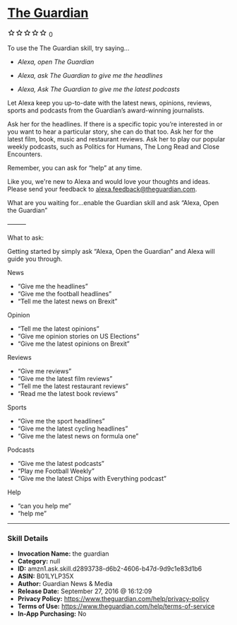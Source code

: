 # [The Guardian](http://alexa.amazon.com/#skills/amzn1.ask.skill.d2893738-d6b2-4606-b47d-9d9c1e83d1b6)
![0 stars](../../images/ic_star_border_black_18dp_1x.png)![0 stars](../../images/ic_star_border_black_18dp_1x.png)![0 stars](../../images/ic_star_border_black_18dp_1x.png)![0 stars](../../images/ic_star_border_black_18dp_1x.png)![0 stars](../../images/ic_star_border_black_18dp_1x.png) 0

To use the The Guardian skill, try saying...

* *Alexa, open The Guardian*

* *Alexa, ask The Guardian to give me the headlines*

* *Alexa, Ask The Guardian to give me the latest podcasts*

Let Alexa keep you up-to-date with the latest news, opinions, reviews, sports and podcasts from the Guardian’s award-winning journalists.

Ask her for the headlines. If there is a specific topic you’re interested in or you want to hear a particular story, she can do that too. Ask her for the latest film, book, music and restaurant reviews. Ask her to play our popular weekly podcasts, such as Politics for Humans, The Long Read and Close Encounters.

Remember, you can ask for “help” at any time.

Like you, we're new to Alexa and would love your thoughts and ideas. Please send your feedback to alexa.feedback@theguardian.com.

What are you waiting for…enable the Guardian skill and ask “Alexa, Open the Guardian”

———

What to ask:

Getting started by simply ask “Alexa, Open the Guardian” and Alexa will guide you through.

News
- “Give me the headlines”
- “Give me the football headlines”
- “Tell me the latest news on Brexit”

Opinion
- “Tell me the latest opinions”
- “Give me opinion stories on US Elections”
- “Give me the latest opinions on Brexit”

Reviews
- “Give me reviews”
- “Give me the latest film reviews”
- “Tell me the latest restaurant reviews”
- “Read me the latest book reviews”

Sports
- “Give me the sport headlines”
- “Give me the latest cycling headlines”
- “Give me the latest news on formula one”

Podcasts
- “Give me the latest podcasts”
- “Play me Football Weekly”
- “Give me the latest Chips with Everything podcast”

Help
- “can you help me”
- “help me”

***

### Skill Details

* **Invocation Name:** the guardian
* **Category:** null
* **ID:** amzn1.ask.skill.d2893738-d6b2-4606-b47d-9d9c1e83d1b6
* **ASIN:** B01LYLP35X
* **Author:** Guardian News & Media
* **Release Date:** September 27, 2016 @ 16:12:09
* **Privacy Policy:** https://www.theguardian.com/help/privacy-policy
* **Terms of Use:** https://www.theguardian.com/help/terms-of-service
* **In-App Purchasing:** No

